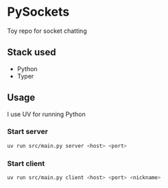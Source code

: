 # PySockets

Toy repo for socket chatting

## Stack used

- Python
- Typer

## Usage

I use UV for running Python

### Start server

```bash
uv run src/main.py server <host> <port>
```

### Start client

```bash
uv run src/main.py client <host> <port> <nickname>
```
